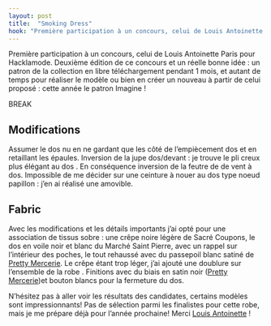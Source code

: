 ```yaml
---
layout: post
title:  "Smoking Dress"
hook: "Première participation à un concours, celui de Louis Antoinette Paris"
---
```


Première participation à un concours, celui de Louis Antoinette Paris pour Hacklamode. Deuxième édition de ce concours et un réelle bonne idée : un patron de la collection en libre téléchargement pendant 1 mois, et autant de temps pour réaliser le modèle ou bien en créer un nouveau à partir de celui proposé : cette année le patron Imagine !

BREAK

## Modifications

Assumer le dos nu en ne gardant que les côté de l’empiècement dos et en retaillant les épaules.
Inversion de la jupe dos/devant : je trouve le pli creux plus élégant au dos . En conséquence inversion de la feutre de de vent à dos.
Impossible de me décider sur une ceinture à nouer au dos type noeud papillon : j’en ai réalisé une amovible.


## Fabric

Avec les modifications et les détails importants j’ai opté pour une association de tissus sobre : une crêpe noire légère de Sacré Coupons, le dos en voile noir et blanc du Marché Saint Pierre, avec un rappel sur l’intérieur des poches, le tout rehaussé avec du passepoil blanc satiné de [Pretty Mercerie](https://prettymercerie.com/). Le crêpe étant trop léger, j’ai ajouté une doublure sur l’ensemble de la robe . Finitions avec du biais en satin noir ([Pretty Mercerie](https://prettymercerie.com/))et bouton blancs pour la fermeture du dos.

N’hésitez pas à aller voir les résultats des candidates, certains modèles sont impressionnants! Pas de sélection parmi les finalistes pour cette robe, mais je me prépare déjà pour l’année prochaine! Merci [Louis Antoinette](https://www.louisantoinette.com/) !
